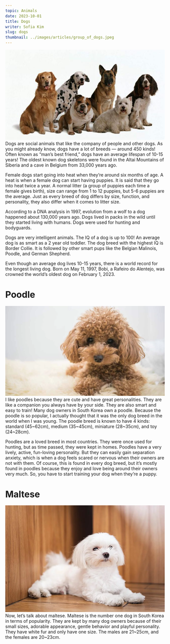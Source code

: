 ```yaml
---
topic: Animals
date: 2023-10-01
title: Dogs
writer: Sofia Kim
slug: dogs
thumbnail: ../images/articles/group_of_dogs.jpeg
---
```

![dogs](../images/articles/group_of_dogs.jpeg)
Dogs are social animals that like the company of people and other dogs. As you might already know, dogs have a lot of breeds — around 450 kinds! Often known as “man’s best friend,” dogs have an average lifespan of 10-15 years! The oldest known dog skeletons were found in the Altai Mountains of Siberia and a cave in Belgium from 33,000 years ago.

Female dogs start going into heat when they’re around six months of age. A heat is when a female dog can start having puppies. It is said that they go into heat twice a year. A normal litter (a group of puppies each time a female gives birth), size can range from 1 to 12 puppies, but 5-6 puppies are the average. Just as every breed of dog differs by size, function, and personality, they also differ when it comes to litter size.

According to a DNA analysis in 1997, evolution from a wolf to a dog happened about 130,000 years ago. Dogs lived in packs in the wild until they started living with humans. Dogs were used for hunting and bodyguards.

Dogs are very intelligent animals. The IQ of a dog is up to 100! An average dog is as smart as a 2 year old toddler. The dog breed with the highest IQ is Border Collie. It is followed by other smart pups like the Belgian Malinois, Poodle, and German Shepherd.

Even though an average dog lives 10-15 years, there is a world record for the longest living dog. Born on May 11, 1997, Bobi, a Rafeiro do Alentejo, was crowned the world’s oldest dog on February 1, 2023.

# Poodle
![toy_poodle](../images/articles/toy_poodle.webp)
I like poodles because they are cute and have great personalities. They are like a companion you always have by your side. They are also smart and easy to train!
Many dog owners in South Korea own a poodle. Because the poodle is so popular, I actually thought that it was the only dog breed in the world when I was young. The poodle breed is known to have 4 kinds: standard (45~62cm), medium (35~45cm), miniature (28~35cm), and toy (24~28cm).

Poodles are a loved breed in most countries. They were once used for hunting, but as time passed, they were kept in homes. Poodles have a very lively, active, fun-loving personality. But they can easily gain separation anxiety, which is when a dog feels scared or nervous when their owners are not with them. Of course, this is found in every dog breed, but it’s mostly found in poodles because they enjoy and love being around their owners very much. So, you have to start training your dog when they’re a puppy. 

# Maltese
![maltese](../images/articles/maltese.webp)
Now, let’s talk about maltese. Maltese is the number one dog in South Korea in terms of popularity. They are kept by many dog owners because of their small sizes, adorable appearance, gentle behavior and playful personality. They have white fur and only have one size. The males are 21~25cm, and the females are 20~23cm. 